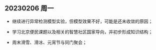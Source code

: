 ## 20230206 周一

- 继续进行异常检测模型实验，但模型效果不好，可能是还未收敛的原因；

- 学习北京便民课题以及相关的智慧社区国家导向，并初步形成知识结构；

- 周末滑雪、滑冰、元宵节与同门聚会；

  